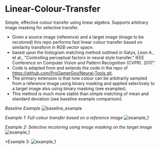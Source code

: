 # Linear-Colour-Transfer
Simple, effective colour transfer using linear algebra. Supports arbitrary image masking for selective transfer.

* Given a source image (reference) and a target image (image to be recolored) this repo performs fast linear colour transfer based on similarity transform in RGB vector space.
* based upon the histogram matching method outlined in Gatys, Leon A., et al., "Controlling perceptual factors in neural style transfer." IEEE Conference on Computer Vision and Pattern Recognition (CVPR). 2017."
* Code is adapted from and extends the code in the repo of https://github.com/ProGamerGov/Neural-Tools.git.
* The primary extension is that now colour can be arbitrarily sampled from a reference image using binary masking and applied selectively to a target image also using binary masking (see examples). 
* This method is much more stable than simple matching of mean and standard deviation (see baseline example comparison). 

*Baseline Example*
![baseline_example](https://github.com/fyz11/Linear-Colour-Transfer/results/baseline.png)

*Example 1: Full colour transfer based on a reference image*
![example_1](https://github.com/fyz11/Linear-Colour-Transfer/results/example1.png)

*Example 2: Selective recoloring using image masking on the target image*
![example_1](https://github.com/fyz11/Linear-Colour-Transfer/results/example2.png)

*Example 3: 
![example_1](https://github.com/fyz11/Linear-Colour-Transfer/results/example3.png)

